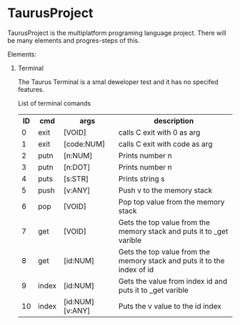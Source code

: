 # TaurusProject
TaurusProject is the multiplatform programing language project. There will be many elements and progres-steps of this.

Elements:
<ol>
  <li>Terminal</li>
    <p>The Taurus Terminal is a smal deweloper test and it has no specifed features.</p>
    <table>
      <p>List of terminal comands</p>
      <tr>
        <th>ID</th>
        <th>cmd</th>
        <th>args</th>
        <th>description</th>
      </tr>
      <tr>
        <td>0</td>
        <td>exit</td>
        <td>[VOID]</td>
        <td>calls C exit with 0 as arg</td>
      </tr>
      <tr>
        <td>1</td>
        <td>exit</td>
        <td>[code:NUM]</td>
        <td>calls C exit with code as arg</td>
      </tr>
      <tr>
        <td>2</td>
        <td>putn</td>
        <td>[n:NUM]</td>
        <td>Prints number n</td>
      </tr>
      <tr>
        <td>3</td>
        <td>putn</td>
        <td>[n:DOT]</td>
        <td>Prints number n</td>
      </tr>
      <tr>
        <td>4</td>
        <td>puts</td>
        <td>[s:STR]</td>
        <td>Prints string s</td>
      </tr>
      <tr>
        <td>5</td>
        <td>push</td>
        <td>[v:ANY]</td>
        <td>Push v to the memory stack</td>
      </tr>
      <tr>
        <td>6</td>
        <td>pop</td>
        <td>[VOID]</td>
        <td>Pop top value from the memory stack</td>
      </tr>
      <tr>
        <td>7</td>
        <td>get</td>
        <td>[VOID]</td>
        <td>Gets the top value from the memory stack and puts it to _get varible</td>
      </tr>
      <tr>
        <td>8</td>
        <td>get</td>
        <td>[id:NUM]</td>
        <td>Gets the top value from the memory stack and puts it to the index of id</td>
      </tr>
      <tr>
        <td>9</td>
        <td>index</td>
        <td>[id:NUM]</td>
        <td>Gets the value from index id and puts it to _get varible</td>
      </tr>
      <tr>
        <td>10</td>
        <td>index</td>
        <td>[id:NUM] [v:ANY]</td>
        <td>Puts the v value to the id index</td>
      </tr>
    </table>
</ol>
